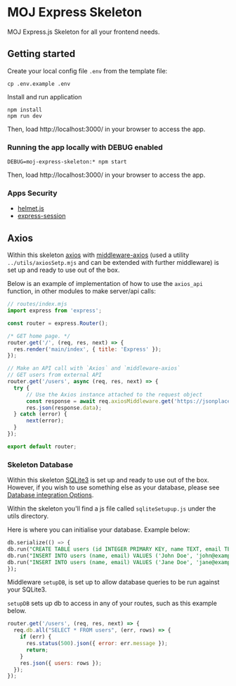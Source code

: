 # MOJ Express Skeleton
MOJ Express.js Skeleton for all your frontend needs.

## Getting started

Create your local config file `.env` from the template file:

```shell
cp .env.example .env
```

Install and run application

```shell
npm install
npm run dev
```

Then, load http://localhost:3000/ in your browser to access the app.

### Running the app locally with DEBUG enabled

`DEBUG=moj-express-skeleton:* npm start`

Then, load http://localhost:3000/ in your browser to access the app.

### Apps Security

- [helmet.js](https://helmetjs.github.io/)
- [express-session](https://www.npmjs.com/package/express-session)

## Axios

Within this skeleton [axios](https://github.com/axios/axios) with [middleware-axios](https://github.com/krutoo/middleware-axios) (used a utility `../utils/axiosSetp.mjs` and can be extended with further middleware) is set up and ready to use out of the box.

Below is an example of implementation of how to use the `axios_api` function, in other modules to make server/api calls:

```mjs
// routes/index.mjs
import express from 'express';

const router = express.Router();

/* GET home page. */
router.get('/', (req, res, next) => {
  res.render('main/index', { title: 'Express' });
});

// Make an API call with `Axios` and `middleware-axios`
// GET users from external API
router.get('/users', async (req, res, next) => {
  try {
      // Use the Axios instance attached to the request object
      const response = await req.axiosMiddleware.get('https://jsonplaceholder.typicode.com/users');
      res.json(response.data);
  } catch (error) {
      next(error);
  }
});

export default router;
```

### Skeleton Database

Within this skeleton [SQLite3](https://docs.python.org/3/library/sqlite3.html) is set up and ready to use out of the box. However, if you wish to use something
else as your database, please see [Database integration Options](https://expressjs.com/en/guide/database-integration.html).

Within the skeleton you'll find a js file called `sqliteSetupup.js` under the utils directory.

Here is where you can initialise your database. Example below:

```sql
db.serialize(() => {
db.run("CREATE TABLE users (id INTEGER PRIMARY KEY, name TEXT, email TEXT)");
db.run("INSERT INTO users (name, email) VALUES ('John Doe', 'john@example.com')");
db.run("INSERT INTO users (name, email) VALUES ('Jane Doe', 'jane@example.com')");
});
```

Middleware `setupDB`, is set up to allow database queries to be run against your SQLite3.

`setupDB` sets up db to access in any of your routes, such as this example below.

```mjs
router.get('/users', (req, res, next) => {
  req.db.all("SELECT * FROM users", (err, rows) => {
    if (err) {
      res.status(500).json({ error: err.message });
      return;
    }
    res.json({ users: rows });
  });
});
```